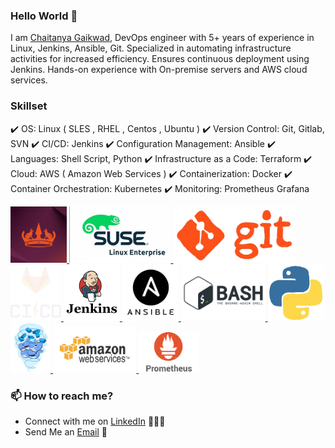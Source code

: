 ### Hello World 👋


I am [Chaitanya Gaikwad](https://www.linkedin.com/in/the-chaitanya-gaikwad/), DevOps engineer with 5+ years of experience in Linux, Jenkins, Ansible, Git. Specialized in automating infrastructure activities for increased efficiency. Ensures continuous deployment using Jenkins. Hands-on experience with On-premise servers and AWS cloud services.

### Skillset
✔️ OS: Linux ( SLES , RHEL , Centos , Ubuntu )
✔️ Version Control: Git, Gitlab, SVN
✔️ CI/CD: Jenkins
✔️ Configuration Management: Ansible
✔️ Languages: Shell Script, Python
✔️ Infrastructure as a Code: Terraform
✔️ Cloud: AWS ( Amazon Web Services )
✔️ Containerization: Docker
✔️ Container Orchestration: Kubernetes
✔️ Monitoring: Prometheus Grafana

<p float="left">
  <a href="https://en.wikipedia.org/wiki/Linux" target="_blank">
    <img src="https://raw.githubusercontent.com/chaitanya-gaikwad-7/chaitanya-gaikwad-7/master/assets/Ubuntu.gif" height="90" />
  </a>
  <a href="https://en.wikipedia.org/wiki/Linux" target="_blank">
    <img src="https://raw.githubusercontent.com/chaitanya-gaikwad-7/chaitanya-gaikwad-7/master/assets/SLES.png" height="90" />
  </a>
  <a href="https://git-scm.com/" target="_blank">
    <img src="https://raw.githubusercontent.com/chaitanya-gaikwad-7/chaitanya-gaikwad-7/master/assets/git.gif" height="90" />
  </a>
  <a href="https://docs.gitlab.com/ee/ci/" target="_blank" >
    <img src="https://raw.githubusercontent.com/chaitanya-gaikwad-7/chaitanya-gaikwad-7/master/assets/gitlab.gif" height="90" />
  </a>
  <a href="https://www.jenkins.io/" target="_blank" >
    <img src="https://raw.githubusercontent.com/chaitanya-gaikwad-7/chaitanya-gaikwad-7/master/assets/Jenkins.png"  height="90" />
  </a>
  <a href="https://www.ansible.com/" target="_blank" >
    <img src="https://raw.githubusercontent.com/chaitanya-gaikwad-7/chaitanya-gaikwad-7/master/assets/Ansible.png"  height="90" />
  </a>
  <a href="https://en.wikipedia.org/wiki/Shell_script" target="_blank" >
    <img src="https://raw.githubusercontent.com/chaitanya-gaikwad-7/chaitanya-gaikwad-7/master/assets/shell.svg"  height="90" />
  </a>
  <a href="https://python.org/" target="_blank" >
    <img src="https://raw.githubusercontent.com/chaitanya-gaikwad-7/chaitanya-gaikwad-7/master/assets/python.webp"  height="90" />
  </a>
  <a href="https://www.docker.com/" target="_blank" >
    <img src="https://raw.githubusercontent.com/chaitanya-gaikwad-7/chaitanya-gaikwad-7/master/assets/docker.gif"  height="80" /> 
  </a>
  <a href="https://aws.amazon.com/" target="_blank" >
    <img src="https://raw.githubusercontent.com/chaitanya-gaikwad-7/chaitanya-gaikwad-7/master/assets/aws.gif"  height="75" />
  </a>
  <a href="https://prometheus.io/" target="_blank" >
    <img src="https://raw.githubusercontent.com/chaitanya-gaikwad-7/chaitanya-gaikwad-7/master/assets/prometheus.gif" height="65" />
  </a>
</p>


### 📫 How to reach me?

 - Connect with me on [LinkedIn](https://www.linkedin.com/in/the-chaitanya-gaikwad/) 👨🏻‍💻
 - Send Me an [Email](mailto:chaitanyaegaikwad@gmail.com) 💌